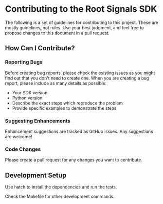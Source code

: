 # Contributing to the Root Signals SDK

The following is a set of guidelines for contributing to this project. These are mostly guidelines, not rules. Use your best judgment, and feel free to propose changes to this document in a pull request.

## How Can I Contribute?

### Reporting Bugs

Before creating bug reports, please check the existing issues as you might find out that you don't need to create one. When you are creating a bug report, please include as many details as possible:

* Your SDK version
* Python version
* Describe the exact steps which reproduce the problem
* Provide specific examples to demonstrate the steps


### Suggesting Enhancements

Enhancement suggestions are tracked as GitHub issues. Any suggestions are welcome!

### Code Changes

Please create a pull request for any changes you want to contribute.

## Development Setup

Use hatch to install the dependencies and run the tests.

Check the Makefile for other development commands.
